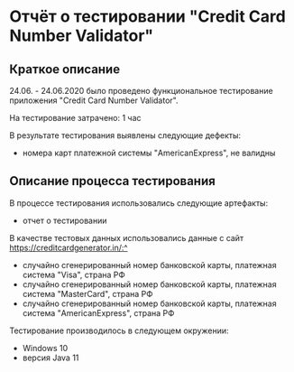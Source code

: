 # Отчёт о тестировании "Credit Card Number Validator"

## Краткое описание

24.06. - 24.06.2020 было проведено функциональное тестирование приложения "Credit Card Number Validator".

На тестирование затрачено: 1 час

В результате тестирования выявлены следующие дефекты:
* номера карт платежной системы "AmericanExpress", не валидны


## Описание процесса тестирования

В процессе тестирования использовались следующие артефакты: 
* отчет о тестировании


В качестве тестовых данных использовались данные c cайт https://creditcardgenerator.in/:^
* cлучайно сгенерированный номер банковской карты, платежная система "Visa", страна РФ
* случайно сгенерированный номер банковской карты, платежная система "MasterCard", страна РФ 
* случайно сгенерированный номер банковской карты, платежная система "AmericanExpress", страна РФ

Тестирование производилось в следующем окружении:
*  Windows 10
*  версия Java 11


[https://creditcardgenerator.in/credit-card-generator/India/Visa]: https://creditcardgenerator.in/credit-card-generator/India/Visa